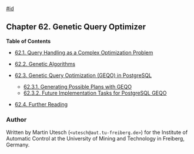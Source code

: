 [#id](#GEQO)

## Chapter 62. Genetic Query Optimizer

**Table of Contents**

- [62.1. Query Handling as a Complex Optimization Problem](geqo-intro)
- [62.2. Genetic Algorithms](geqo-intro2)
- [62.3. Genetic Query Optimization (GEQO) in PostgreSQL](geqo-pg-intro)

  - [62.3.1. Generating Possible Plans with GEQO](geqo-pg-intro#GEQO-PG-INTRO-GEN-POSSIBLE-PLANS)
  - [62.3.2. Future Implementation Tasks for PostgreSQL GEQO](geqo-pg-intro#GEQO-FUTURE)

- [62.4. Further Reading](geqo-biblio)

### Author

Written by Martin Utesch (`<utesch@aut.tu-freiberg.de>`) for the Institute of Automatic Control at the University of Mining and Technology in Freiberg, Germany.
